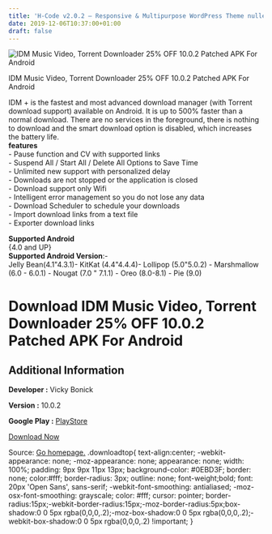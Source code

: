```yaml
---
title: 'H-Code v2.0.2 – Responsive & Multipurpose WordPress Theme nulled'
date: 2019-12-06T10:37:00+01:00
draft: false
---
```


![IDM Music Video, Torrent Downloader 25% OFF 10.0.2 Patched APK For Android](https://i1.wp.com/apkhome.net/wp-content/uploads/2019/12/IDM-Music-Video-Torrent-Downloader-25-OFF-10.0.2-Patched.png "IDM Music Video, Torrent Downloader 25% OFF 10.0.2 Patched APK For Android")

  

IDM Music Video, Torrent Downloader 25% OFF 10.0.2 Patched APK For Android

IDM + is the fastest and most advanced download manager (with Torrent download support) available on Android. It is up to 500% faster than a normal download. There are no services in the foreground, there is nothing to download and the smart download option is disabled, which increases the battery life.  
**features**  
\- Pause function and CV with supported links  
\- Suspend All / Start All / Delete All Options to Save Time  
\- Unlimited new support with personalized delay  
\- Downloads are not stopped or the application is closed  
\- Download support only Wifi  
\- Intelligent error management so you do not lose any data  
\- Download Scheduler to schedule your downloads  
\- Import download links from a text file  
\- Exporter download links

**Supported Android**  
{4.0 and UP}  
**Supported Android Version**:-  
Jelly Bean(4.1"4.3.1)- KitKat (4.4"4.4.4)- Lollipop (5.0"5.0.2) - Marshmallow (6.0 - 6.0.1) - Nougat (7.0 " 7.1.1) - Oreo (8.0-8.1) - Pie (9.0)

Download IDM Music Video, Torrent Downloader 25% OFF 10.0.2 Patched APK For Android
===================================================================================

Additional Information
----------------------

**Developer :** Vicky Bonick

**Version :** 10.0.2

**Google Play :** [PlayStore](https://play.google.com/store/apps/details?id=idm.internet.download.manager.plus)

  

[Download Now](https://store4app.co/post/idm-music-video-torrent-downloader-25-off-10-0-2-patched-apk-for-android_1575213934)

  
Source: [Go homepage.](https://store4app.co/post/idm-music-video-torrent-downloader-25-off-10-0-2-patched-apk-for-android_1575213934) .downloadtop{ text-align:center; -webkit-appearance: none; -moz-appearance: none; appearance: none; width: 100%; padding: 9px 9px 11px 13px; background-color: #0EBD3F; border: none; color:#fff; border-radius: 3px; outline: none; font-weight;bold; font: 20px 'Open Sans', sans-serif; -webkit-font-smoothing: antialiased; -moz-osx-font-smoothing: grayscale; color: #fff; cursor: pointer; border-radius:15px;-webkit-border-radius:15px;-moz-border-radius:5px;box-shadow:0 0 5px rgba(0,0,0,.2);-moz-box-shadow:0 0 5px rgba(0,0,0,.2);-webkit-box-shadow:0 0 5px rgba(0,0,0,.2) !important; }